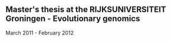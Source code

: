## Master's thesis at the RIJKSUNIVERSITEIT Groningen - Evolutionary genomics

March 2011 - February 2012
